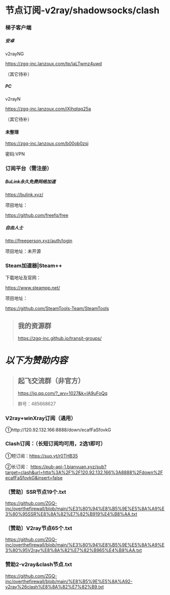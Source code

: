 # 节点订阅-v2ray/shadowsocks/clash

### 梯子客户端

##### 安卓

v2rayNG

https://zgq-inc.lanzoux.com/tp/iaLTwmz4uwd

（其它待补）

##### PC

v2rayN

https://zgq-inc.lanzoux.com/iXjhqlqq25a

（其它待补）

#### 未整理

https://zgq-inc.lanzoux.com/b00ob0zsj

密码:VPN

### 订阅平台（需注册）

##### BuLink永久免费网络加速

https://bulink.xyz/

项目地址：

https://github.com/freefq/free

##### 自由人士

http://freeperson.xyz/auth/login

项目地址：未开源

### Steam加速器|Steam++

下载地址及官网：

https://www.steampp.net/

项目地址：

https://github.com/SteamTools-Team/SteamTools



> ## 我的资源群
>
>https://zgq-inc.github.io/transit-groups/


# *以下为赞助内容*

> ## 起飞交流群（非官方）
>
> https://jq.qq.com/?_wv=1027&k=IA9uFoQq
>
> 群号：485668627

### V2ray+winXray订阅（通用） 

①http://120.92.132.166:8888/down/ecafFaSfovkG

### Clash订阅：（长短订阅均可用，2选1即可）

①短订阅：https://suo.yt/r0THB35

②长订阅： https://pub-api-1.bianyuan.xyz/sub?target=clash&url=http%3A%2F%2F120.92.132.166%3A8888%2Fdown%2FecafFaSfovkG&insert=false

### 〔赞助〕SSR节点19个.txt

https://github.com/ZGQ-inc/overthefirewall/blob/main/%E3%80%94%E8%B5%9E%E5%8A%A9%E3%80%95SSR%E8%8A%82%E7%82%B919%E4%B8%AA.txt

### 〔赞助〕V2ray节点65个.txt

https://github.com/ZGQ-inc/overthefirewall/blob/main/%E3%80%94%E8%B5%9E%E5%8A%A9%E3%80%95V2ray%E8%8A%82%E7%82%B965%E4%B8%AA.txt

### 赞助2-v2ray&clash节点.txt

https://github.com/ZGQ-inc/overthefirewall/blob/main/%E8%B5%9E%E5%8A%A92-v2ray%26clash%E8%8A%82%E7%82%B9.txt

